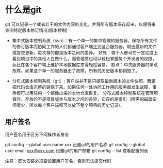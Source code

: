 # 什么是git

git 可以记录一个或者若干的文件内容的变化，并将所有版本保存起来，以便将来查阅特定版本修订情况(版本控制)

- 集中式版本控制系统（svn）：有一个单一的集中管理的服务器，保存所有文件的修订版本而协同工作的人们都通过客户端连到这台服务器，取出最新的文件或提交更新。每次存的都是版本之间的差异。
好处：每个人都可在一定程度上看到项目中的其他人在做什么，而管理员也可以轻松掌握每个开发者的权限，远比在各个客户端上维护本地数据库来得轻松容易。
缺点：中央服务器的单点故障。如果这个单一的服务器出了故障，所有的历史版本都销毁了。

- 分布式版本控制系统（git）: 客户端并不是只提取最新版本的文件快照，而是把代码仓库完整的镜像下来。如果任何一处协同工作用的服务器发生故障，事后都可以用任何一个镜像出来的本地仓库恢复。
分布式版本控制系统在管理项目时，存放的不是项目版本与版本之间的差异，它存的是索引（所需的磁盘空间很少，所以每个客户端都可以放下整个项目的历史记录）。

## 用户签名

用户签名用于区分不同操作者身份

git config --global user.name xxx  设置git的用户名称
git config --global user.email xxx@xxx.com 设置git的用户邮箱
git config --list 查看配置列表

注意：首次安装必须要设置用户签名，否则无法提交代码

